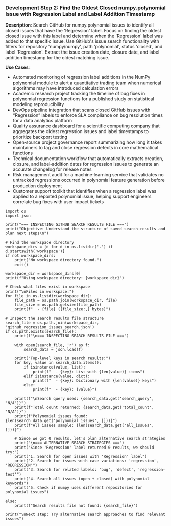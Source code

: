 ### Development Step 2: Find the Oldest Closed numpy.polynomial Issue with Regression Label and Label Addition Timestamp

**Description**: Search GitHub for numpy.polynomial issues to identify all closed issues that have the 'Regression' label. Focus on finding the oldest closed issue with this label and determine when the 'Regression' label was added to that specific issue. Use GitHub's issue search functionality with filters for repository 'numpy/numpy', path 'polynomial', status 'closed', and label 'Regression'. Extract the issue creation date, closure date, and label addition timestamp for the oldest matching issue.

**Use Cases**:
- Automated monitoring of regression label additions in the NumPy polynomial module to alert a quantitative trading team when numerical algorithms may have introduced calculation errors
- Academic research project tracking the timeline of bug fixes in polynomial regression functions for a published study on statistical modeling reproducibility
- DevOps pipeline integration that scans closed GitHub issues with “Regression” labels to enforce SLA compliance on bug resolution times for a data analytics platform
- Quality assurance dashboard for a scientific computing company that aggregates the oldest regression issues and label timestamps to prioritize backport testing
- Open‐source project governance report summarizing how long it takes maintainers to tag and close regression defects in core mathematical functions
- Technical documentation workflow that automatically extracts creation, closure, and label‐addition dates for regression issues to generate an accurate changelog for release notes
- Risk management audit for a machine‐learning service that validates no untracked regressions occurred in polynomial feature generation before production deployment
- Customer support toolkit that identifies when a regression label was applied to a reported polynomial issue, helping support engineers correlate bug fixes with user impact tickets

```
import os
import json

print("=== INSPECTING GITHUB SEARCH RESULTS FILE ===")
print("Objective: Understand the structure of saved search results and plan next steps\n")

# Find the workspace directory
workspace_dirs = [d for d in os.listdir('.') if d.startswith('workspace')]
if not workspace_dirs:
    print("No workspace directory found.")
    exit()

workspace_dir = workspace_dirs[0]
print(f"Using workspace directory: {workspace_dir}")

# Check what files exist in workspace
print("\nFiles in workspace:")
for file in os.listdir(workspace_dir):
    file_path = os.path.join(workspace_dir, file)
    file_size = os.path.getsize(file_path)
    print(f"  - {file} ({file_size:,} bytes)")

# Inspect the search results file structure
search_file = os.path.join(workspace_dir, 'github_regression_issues_search.json')
if os.path.exists(search_file):
    print(f"\n=== INSPECTING SEARCH RESULTS FILE ===")
    
    with open(search_file, 'r') as f:
        search_data = json.load(f)
    
    print("Top-level keys in search results:")
    for key, value in search_data.items():
        if isinstance(value, list):
            print(f"  - {key}: List with {len(value)} items")
        elif isinstance(value, dict):
            print(f"  - {key}: Dictionary with {len(value)} keys")
        else:
            print(f"  - {key}: {value}")
    
    print(f"\nSearch query used: {search_data.get('search_query', 'N/A')}")
    print(f"Total count returned: {search_data.get('total_count', 'N/A')}")
    print(f"Polynomial issues found: {len(search_data.get('polynomial_issues', []))}")
    print(f"All issues sample: {len(search_data.get('all_issues', []))}")
    
    # Since we got 0 results, let's plan alternative search strategies
    print("\n=== ALTERNATIVE SEARCH STRATEGIES ===")
    print("Since 'Regression' label returned 0 results, we should try:")
    print("1. Search for open issues with 'Regression' label")
    print("2. Search for issues with case variations: 'regression', 'REGRESSION'")
    print("3. Search for related labels: 'bug', 'defect', 'regression-test'")
    print("4. Search all issues (open + closed) with polynomial keywords")
    print("5. Check if numpy uses different repositories for polynomial issues")
    
else:
    print(f"Search results file not found: {search_file}")

print("\nNext step: Try alternative search approaches to find relevant issues")
```